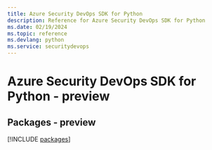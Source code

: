 ```yaml
---
title: Azure Security DevOps SDK for Python
description: Reference for Azure Security DevOps SDK for Python
ms.date: 02/19/2024
ms.topic: reference
ms.devlang: python
ms.service: securitydevops
---
```

# Azure Security DevOps SDK for Python - preview
## Packages - preview
[!INCLUDE [packages](security-devops-index.md)]